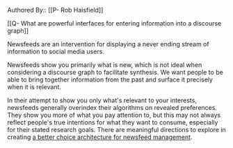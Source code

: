 Authored By:: [[P- Rob Haisfield]]

[[Q- What are powerful interfaces for entering information into a discourse graph]]

Newsfeeds are an intervention for displaying a never ending stream of information to social media users. 

Newsfeeds show you primarily what is new, which is not ideal when considering a discourse graph to facilitate synthesis. We want people to be able to bring together information from the past and surface it precisely when it is relevant.

In their attempt to show you only what's relevant to your interests, newsfeeds generally overindex their algorithms on revealed preferences. They show you more of what you pay attention to, but this may not always reflect people's true intentions for what they want to consume, especially for their stated research goals. There are meaningful directions to explore in creating [a better choice architecture for newsfeed management](https://twitter.com/RobertHaisfield/status/1329828499167711232).